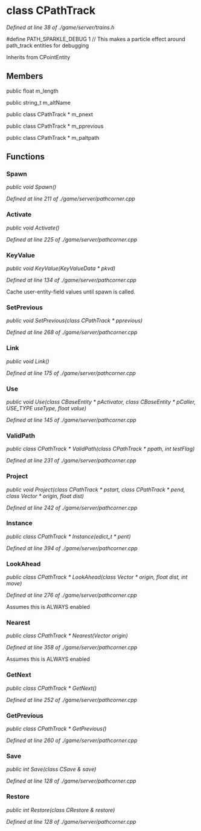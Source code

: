 # class CPathTrack

*Defined at line 38 of ./game/server/trains.h*

#define PATH_SPARKLE_DEBUG		1	// This makes a particle effect around path_track entities for debugging



Inherits from CPointEntity



## Members

public float m_length

public string_t m_altName

public class CPathTrack * m_pnext

public class CPathTrack * m_pprevious

public class CPathTrack * m_paltpath



## Functions

### Spawn

*public void Spawn()*

*Defined at line 211 of ./game/server/pathcorner.cpp*

### Activate

*public void Activate()*

*Defined at line 225 of ./game/server/pathcorner.cpp*

### KeyValue

*public void KeyValue(KeyValueData * pkvd)*

*Defined at line 134 of ./game/server/pathcorner.cpp*

 Cache user-entity-field values until spawn is called.

### SetPrevious

*public void SetPrevious(class CPathTrack * pprevious)*

*Defined at line 268 of ./game/server/pathcorner.cpp*

### Link

*public void Link()*

*Defined at line 175 of ./game/server/pathcorner.cpp*

### Use

*public void Use(class CBaseEntity * pActivator, class CBaseEntity * pCaller, USE_TYPE useType, float value)*

*Defined at line 145 of ./game/server/pathcorner.cpp*

### ValidPath

*public class CPathTrack * ValidPath(class CPathTrack * ppath, int testFlag)*

*Defined at line 231 of ./game/server/pathcorner.cpp*

### Project

*public void Project(class CPathTrack * pstart, class CPathTrack * pend, class Vector * origin, float dist)*

*Defined at line 242 of ./game/server/pathcorner.cpp*

### Instance

*public class CPathTrack * Instance(edict_t * pent)*

*Defined at line 394 of ./game/server/pathcorner.cpp*

### LookAhead

*public class CPathTrack * LookAhead(class Vector * origin, float dist, int move)*

*Defined at line 276 of ./game/server/pathcorner.cpp*

 Assumes this is ALWAYS enabled

### Nearest

*public class CPathTrack * Nearest(Vector origin)*

*Defined at line 358 of ./game/server/pathcorner.cpp*

 Assumes this is ALWAYS enabled

### GetNext

*public class CPathTrack * GetNext()*

*Defined at line 252 of ./game/server/pathcorner.cpp*

### GetPrevious

*public class CPathTrack * GetPrevious()*

*Defined at line 260 of ./game/server/pathcorner.cpp*

### Save

*public int Save(class CSave & save)*

*Defined at line 128 of ./game/server/pathcorner.cpp*

### Restore

*public int Restore(class CRestore & restore)*

*Defined at line 128 of ./game/server/pathcorner.cpp*



